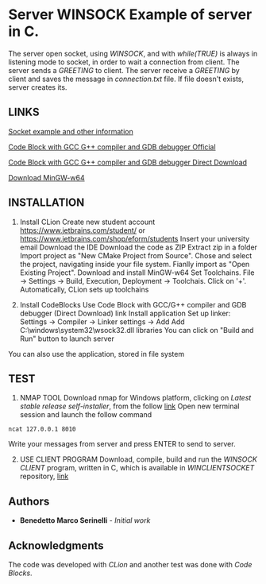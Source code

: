 # Server WINSOCK Example of server in C. 
The server open socket, using _WINSOCK_, and with *while(TRUE)* is
always in listening mode to socket, in order to wait a connection from
client. The server sends a _GREETING_ to client. The server receive a
_GREETING_ by client and saves the message in *connection.txt* file. If
file doesn't exists, server creates its.

## LINKS
[Socket example and other information](https://stackoverflow.com/questions/14404202/receiving-strange-characters-symbols-in-winsock)

[Code Block with GCC G++ compiler and GDB debugger Official](http://www.codeblocks.org/downloads/26)

[Code Block with GCC G++ compiler and GDB debugger Direct Download](https://sourceforge.net/projects/codeblocks/files/Binaries/17.12/Windows/codeblocks-17.12mingw-setup.exe/download)

[Download MinGW-w64](https://sourceforge.net/projects/mingw-w64/)

## INSTALLATION
1. Install CLion
Create new student account
https://www.jetbrains.com/student/ or https://www.jetbrains.com/shop/eform/students
Insert your university email
Download the IDE
Download the code as ZIP
Extract zip in a folder
Import project as "New CMake Project from Source". Chose and select the project, navigating inside your file system. Fianlly import as "Open Existing Project".
Download and install MinGW-w64
Set Toolchains. File -> Settings -> Build, Execution, Deployment -> Toolchais. Click on '+'. Automatically, CLion sets up toolchains

2. Install CodeBlocks
Use Code Block with GCC/G++ compiler and GDB debugger (Direct Download) link
Install application 
Set up linker: Settings -> Compiler -> Linker settings -> Add
Add C:\windows\system32\wsock32.dll libraries
You can click on "Build and Run" button to launch server

You can also use the application, stored in file system
## TEST
1. NMAP TOOL
Download nmap for Windows platform, clicking on _Latest stable release self-installer_, from the follow [link](https://nmap.org/download)
Open new terminal session and launch the follow command
```
ncat 127.0.0.1 8010
```
Write your messages from server and press ENTER to send to server.

2. USE CLIENT PROGRAM
Download, compile, build and run the _WINSOCK CLIENT_ program, written in C, which is available in *WINCLIENTSOCKET* repository, [link](https://github.com/marksniper/WinSockClient)
## Authors
* **Benedetto Marco Serinelli** - *Initial work* 
## Acknowledgments
The code was developed with _CLion_ and another test was done with _Code
Blocks_.
